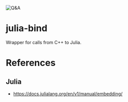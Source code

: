 ![Q&A](https://github.com/unitatem/julia-bind/workflows/Q&A/badge.svg?branch=master)

# julia-bind
Wrapper for calls from C++ to Julia.

# References
## Julia
- https://docs.julialang.org/en/v1/manual/embedding/
